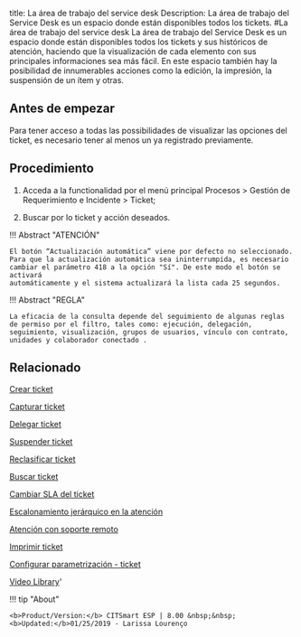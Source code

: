 title: La área de trabajo del service desk
Description: La área de trabajo del Service Desk es un espacio donde están disponibles todos los tickets.
#La área de trabajo del service desk
La área de trabajo del Service Desk es un espacio donde están disponibles todos los tickets y sus históricos de atención, haciendo que la visualización de cada elemento con sus principales informaciones sea más fácil. En este espacio también hay la posibilidad de innumerables acciones como la edición, la impresión, la suspensión de un ítem y otras.

Antes de empezar
----------------

Para tener acceso a todas las possibilidades de visualizar las opciones del
ticket, es necesario tener al menos un ya registrado previamente.

Procedimiento
-------------

1.  Acceda a la functionalidad por el menú principal Procesos \> Gestión de
    Requerimiento e Incidente \> Ticket;

2.  Buscar por lo ticket y acción deseados.

!!! Abstract "ATENCIÓN"

    El botón “Actualización automática” viene por defecto no seleccionado.
    Para que la actualización automática sea ininterrumpida, es necesario
    cambiar el parámetro 418 a la opción "Sí". De este modo el botón se activará
    automáticamente y el sistema actualizará la lista cada 25 segundos.
    
!!! Abstract "REGLA"

    La eficacia de la consulta depende del seguimiento de algunas reglas de permiso por el filtro, tales como: ejecución, delegación,       seguimiento, visualización, grupos de usuarios, vínculo con contrato, unidades y colaborador conectado .

Relacionado
-----------

[Crear ticket](/es-es/citsmart-esp-8/processes/tickets/use/create-ticket.html)

[Capturar ticket](/es-es/citsmart-esp-8/processes/tickets/use/capture-ticket.html)

[Delegar ticket](/es-es/citsmart-esp-8/processes/tickets/use/delegate-ticket.html)

[Suspender ticket](/es-es/citsmart-esp-8/processes/tickets/use/suspend-ticket.html)

[Reclasificar ticket](/es-es/citsmart-esp-8/processes/tickets/use/reclassify-ticket.html)

[Buscar ticket](/es-es/citsmart-esp-8/processes/tickets/use/locate-a-ticket.html)

[Cambiar SLA del ticket](/es-es/citsmart-esp-8/processes/tickets/use/change-SLA-of-a-ticket.html)

[Escalonamiento jerárquico en la atención](/es-es/citsmart-esp-8/processes/tickets/use/hierarchical-escalation-in-the-attendance.html)

[Atención con soporte remoto](/es-es/citsmart-esp-8/processes/tickets/use/attend-with-remote-support.html)

[Imprimir ticket](/es-es/citsmart-esp-8/processes/tickets/use/print-ticket.html)

[Configurar parametrización - ticket](/es-es/citsmart-esp-8/platform-administration/parameters-list/configure-parametrization-ticket.html)

<i class='fa fa-youtube-play  fa-2x' style='color:#97ce17;vertical-align: middle;'> </i> [Video Library](https://www.youtube.com/playlist?list=PLB5qK2uzf2ROfIFL9F-3s-gomHNzudBEy)'

!!! tip "About"

    <b>Product/Version:</b> CITSmart ESP | 8.00 &nbsp;&nbsp;
    <b>Updated:</b>01/25/2019 - Larissa Lourenço

